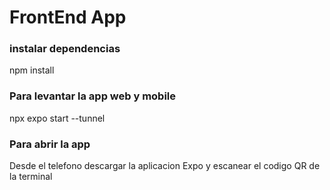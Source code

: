 # FrontEnd App

### instalar dependencias
npm install

### Para levantar la app web y mobile
npx expo start --tunnel

### Para abrir la app 
Desde el telefono descargar la aplicacion Expo y escanear el codigo QR de la terminal